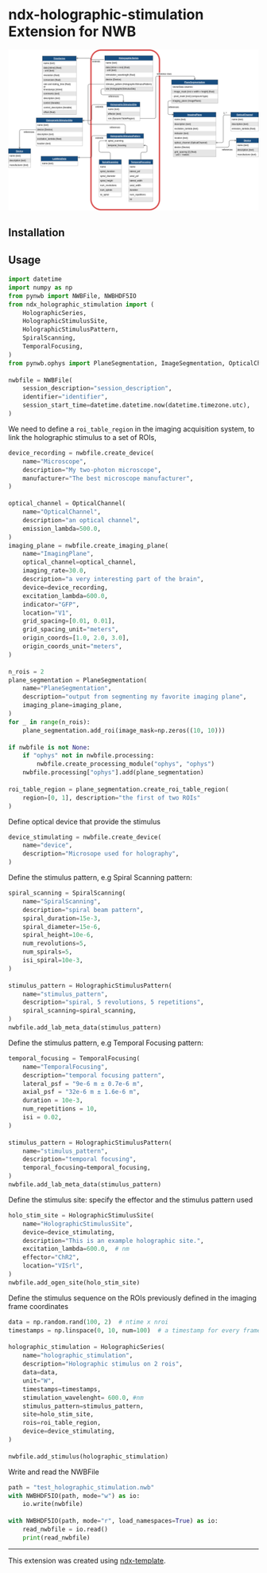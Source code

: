 # ndx-holographic-stimulation Extension for NWB
![extension schema](./images/schema.png)

## Installation


## Usage

```python
import datetime
import numpy as np
from pynwb import NWBFile, NWBHDF5IO
from ndx_holographic_stimulation import (
    HolographicSeries,
    HolographicStimulusSite,
    HolographicStimulusPattern,
    SpiralScanning,
    TemporalFocusing,
)
from pynwb.ophys import PlaneSegmentation, ImageSegmentation, OpticalChannel

nwbfile = NWBFile(
    session_description="session_description",
    identifier="identifier",
    session_start_time=datetime.datetime.now(datetime.timezone.utc),
)
```
We need to define a `roi_table_region` in the imaging acquisition system, to link the holographic stimulus to a set of ROIs,

```python
device_recording = nwbfile.create_device(
    name="Microscope",
    description="My two-photon microscope",
    manufacturer="The best microscope manufacturer",
)

optical_channel = OpticalChannel(
    name="OpticalChannel",
    description="an optical channel",
    emission_lambda=500.0,
)
imaging_plane = nwbfile.create_imaging_plane(
    name="ImagingPlane",
    optical_channel=optical_channel,
    imaging_rate=30.0,
    description="a very interesting part of the brain",
    device=device_recording,
    excitation_lambda=600.0,
    indicator="GFP",
    location="V1",
    grid_spacing=[0.01, 0.01],
    grid_spacing_unit="meters",
    origin_coords=[1.0, 2.0, 3.0],
    origin_coords_unit="meters",
)

n_rois = 2
plane_segmentation = PlaneSegmentation(
    name="PlaneSegmentation",
    description="output from segmenting my favorite imaging plane",
    imaging_plane=imaging_plane,
)
for _ in range(n_rois):
    plane_segmentation.add_roi(image_mask=np.zeros((10, 10)))

if nwbfile is not None:
    if "ophys" not in nwbfile.processing:
        nwbfile.create_processing_module("ophys", "ophys")
    nwbfile.processing["ophys"].add(plane_segmentation)

roi_table_region = plane_segmentation.create_roi_table_region(
    region=[0, 1], description="the first of two ROIs"
)
```
Define optical device that provide the stimulus
```python
device_stimulating = nwbfile.create_device(
    name="device",
    description="Microsope used for holography",
)
```
Define the stimulus pattern, e.g Spiral Scanning pattern:
```python
spiral_scanning = SpiralScanning(
    name="SpiralScanning",
    description="spiral beam pattern",
    spiral_duration=15e-3,
    spiral_diameter=15e-6,
    spiral_height=10e-6,
    num_revolutions=5,
    num_spirals=5,
    isi_spiral=10e-3,
)

stimulus_pattern = HolographicStimulusPattern(
    name="stimulus_pattern",
    description="spiral, 5 revolutions, 5 repetitions",
    spiral_scanning=spiral_scanning,
)
nwbfile.add_lab_meta_data(stimulus_pattern)
```
Define the stimulus pattern, e.g Temporal Focusing pattern:
```python
temporal_focusing = TemporalFocusing(
    name="TemporalFocusing",
    description="temporal focusing pattern",
    lateral_psf = "9e-6 m ± 0.7e-6 m",
    axial_psf = "32e-6 m ± 1.6e-6 m",
    duration = 10e-3,
    num_repetitions = 10,
    isi = 0.02,
)

stimulus_pattern = HolographicStimulusPattern(
    name="stimulus_pattern",
    description="temporal focusing",
    temporal_focusing=temporal_focusing,
)
nwbfile.add_lab_meta_data(stimulus_pattern)
```
Define the stimulus site: specify the effector and the stimulus pattern used
```python
holo_stim_site = HolographicStimulusSite(
    name="HolographicStimulusSite",
    device=device_stimulating,
    description="This is an example holographic site.",
    excitation_lambda=600.0,  # nm
    effector="ChR2",
    location="VISrl",
)
nwbfile.add_ogen_site(holo_stim_site)
```
Define the stimulus sequence on the ROIs previously defined in the imaging frame coordinates
```python
data = np.random.rand(100, 2)  # ntime x nroi
timestamps = np.linspace(0, 10, num=100)  # a timestamp for every frame

holographic_stimulation = HolographicSeries(
    name="holographic_stimulation",
    description="Holographic stimulus on 2 rois",
    data=data,
    unit="W",
    timestamps=timestamps,
    stimulation_wavelenght= 600.0, #nm
    stimulus_pattern=stimulus_pattern,
    site=holo_stim_site,
    rois=roi_table_region,
    device=device_stimulating,
)

nwbfile.add_stimulus(holographic_stimulation)
```
Write and read the NWBFile 
```python
path = "test_holographic_stimulation.nwb"
with NWBHDF5IO(path, mode="w") as io:
    io.write(nwbfile)

with NWBHDF5IO(path, mode="r", load_namespaces=True) as io:
    read_nwbfile = io.read()
    print(read_nwbfile)

```

---
This extension was created using [ndx-template](https://github.com/nwb-extensions/ndx-template).
